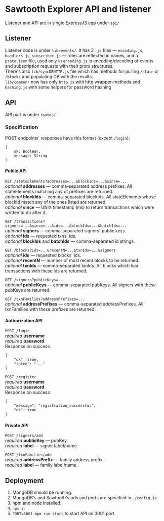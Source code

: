 # Sawtooth Explorer API and listener

Listener and API are in single ExpressJS app under `api/`

## Listener

Listener code is under `lib/events/`. It has 3 `.js` files — `encoding.js`, `handlers.js`, `subscriber.js` — roles are reflected in names, and a `proto.json` file, used only in `encoding.js` in encoding/decoding of events and subscription requests with their proto structures.  
There's also `lib/syncDBHTTP.js` file which has methods for pulling `/state` or `/blocks` and populating DB with the results.  
`lib/common/` now has only `http.js` with http wrapper-methods and `hashing.js` with some helpers for password hashing  

## API

API part is under `routes/`

### Specification

POST endpoints' responses have this format (except `/login`):

```JS
{
    ok: Boolean,
    message: String
}
```

#### Public API

`GET /stateElements?addresses=...&blockIds=...&since=...`  
*optional* **addresses** — comma-separated address prefixes. All stateElements matching any of prefixes are returned.  
*optional* **blockIds** — comma-separated blockIds. All stateElements whose blockId match any of the ones listed are returned.  
*optional* **since** — UNIX timestamp (ms) to return transactions which were written to db after it.  

`GET /transactions?signers=...&since=...&ids=...&blockIds=...&batchIds=...`  
*optional* **signers** — comma-separated signers' public keys.  
*optional* **ids** — requested txns' ids.  
*optional* **blockIds** and **batchIds** — comma-separated id strings.  

`GET /blocks?ids=...&recentN=...&txnIds=...&signers`  
*optional* **ids** — requested blocks' ids.  
*optional* **recentN** — number of most recent blocks to be returned.  
*optional* **txnIds** — comma-separated txnIds. All blocks which had transactions with these ids are returned.  

`GET /signers?publicKeys=...`  
*optional* **publicKeys** — comma-separated pubKeys. All signers with these pubKeys are returned.  

`GET /txnFamilies?addressPrefixes=...`  
*optional* **addressPrefixes** — comma-separated addressPrefixes. All txnFamilies with these prefixes are returned.  

#### Authorization API

`POST /login`  
*required* **username**  
*required* **password**  
Response on success:

```JS
{
    "ok": true,
    "token": "..."
}
```

`POST /register`  
*required* **username**  
*required* **password**  
Response on success:

```JS
{
    "message": "registration_successful",
    "ok": true
}

```

#### Private API

`POST /signers/add`  
*required* **publicKey** — pubKey.  
*required* **label** — signer label/name.  

`POST /txnFamilies/add`  
*required* **addressPrefix** — family address prefix.  
*required* **label** — family label/name.  

## Deployment

1. MongoDB should be running.
2. MongoDB's and Sawtooth's urls and ports are specified in `./config.js`.
3. npm and node installed.
4. `npm i`.
5. `PORT=3001 npm run start` to start API on 3001 port.
